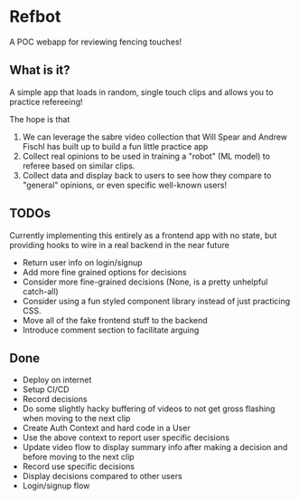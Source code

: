 # Refbot

A POC webapp for reviewing fencing touches!

## What is it?

A simple app that loads in random, single touch clips and allows you to practice refereeing!

The hope is that

1. We can leverage the sabre video collection that Will Spear and Andrew Fischl has built up to build a fun little practice app
2. Collect real opinions to be used in training a "robot" (ML model) to referee based on similar clips.
3. Collect data and display back to users to see how they compare to "general" opinions, or even specific well-known users!

## TODOs

Currently implementing this entirely as a frontend app with no state, but providing hooks to wire in a real backend in the near future

- Return user info on login/signup
- Add more fine grained options for decisions
- Consider more fine-grained decisions (None, is a pretty unhelpful catch-all)
- Consider using a fun styled component library instead of just practicing CSS.
- Move all of the fake frontend stuff to the backend
- Introduce comment section to facilitate arguing

## Done

- Deploy on internet
- Setup CI/CD
- Record decisions
- Do some slightly hacky buffering of videos to not get gross flashing when moving to the next clip
- Create Auth Context and hard code in a User
- Use the above context to report user specific decisions
- Update video flow to display summary info after making a decision and before moving to the next clip
- Record use specific decisions
- Display decisions compared to other users
- Login/signup flow

